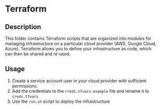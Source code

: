 # Terraform 

## Description
This folder contains Terraform scripts that are organized into modules for managing infrastructure on a particular cloud provider (AWS, Google Cloud, Azure). Terraform allows you to define your infrastructure as code, which can then be shared and re-used.

## Usage
1. Create a service account user in your cloud provider with sufficient permissions.
2. Add the credentials to the `creds.tfvars.example` file and rename it to `creds.tfvars`
3. Use the `run.sh` script to deploy the infrastructure

